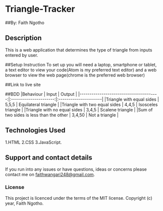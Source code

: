 # Triangle-Tracker

##By: Faith Ngotho

## Description
This is a web application that determines the type of triangle from inputs entered by user.

##Setup Instruction
To set up you will need a laptop, smartphone or tablet, a text editor to view your code(Atom is my preferred text editor) and a web browser to view the web page(chrome is the preferred web browser)

##Link to live site


##BDD
|Behaviour                                |  Input                 | Output                |
|----------------------------------------:|:----------------------:|:----------------------|
|Triangle with equal sides                | 5,5,5                  | Equilateral triangle  |
|Triangle with two equal sides            | 4,4,5                  | Isosceles triangle    |
|Triangle with no equal sides             | 3,4,5                  | Scalene triangle      |
|Sum of two sides is less than the other  | 3,4,50                 | Not a triangle        |

## Technologies Used
1.HTML
2.CSS
3.JavaScript.

## Support and contact details
If you run into any issues or have questions, ideas or concerns please contact me on faithwangari248@gmail.com.

### License
This project is licenced under the terms of the MIT license.
Copyright (c) year, Faith Ngotho.
